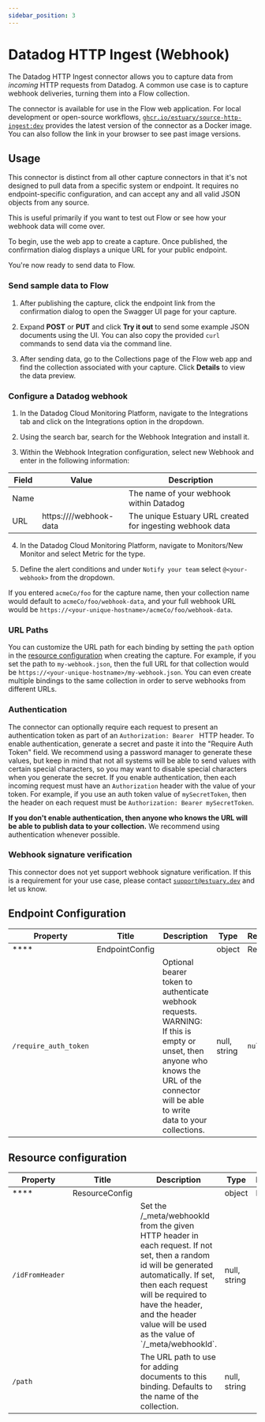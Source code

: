 ```yaml
---
sidebar_position: 3
---
```

# Datadog HTTP Ingest (Webhook)

The Datadog HTTP Ingest connector allows you to capture data from _incoming_ HTTP requests from Datadog.
A common use case is to capture webhook deliveries, turning them into a Flow collection.

The connector is available for use in the Flow web application. For local development or open-source workflows, [`ghcr.io/estuary/source-http-ingest:dev`](https://ghcr.io/estuary/source-http-ingest:dev) provides the latest version of the connector as a Docker image. You can also follow the link in your browser to see past image versions.

## Usage

This connector is distinct from all other capture connectors in that it's not designed to pull data from a specific
system or endpoint. It requires no endpoint-specific configuration, and can accept any and all valid JSON objects from any source.

This is useful primarily if you want to test out Flow or see how your webhook data will come over.

To begin, use the web app to create a capture. Once published, the confirmation dialog displays
a unique URL for your public endpoint.

You're now ready to send data to Flow.

### Send sample data to Flow

1. After publishing the capture, click the endpoint link from the confirmation dialog to open the Swagger UI page for your capture.

2. Expand **POST** or **PUT** and click **Try it out** to send some example JSON documents using the UI. You can also copy the provided `curl` commands to send data via the command line.

3. After sending data, go to the Collections page of the Flow web app and find the collection associated with your capture.
Click **Details** to view the data preview.

### Configure a Datadog webhook

1. In the Datadog Cloud Monitoring Platform, navigate to the Integrations tab and click on the Integrations option in the dropdown.

2. Using the search bar, search for the Webhook Integration and install it.

3. Within the Webhook Integration configuration, select new Webhook and enter in the following information:

| Field | Value | Description |
|---|---|---|
| Name | <your-webhook> | The name of your webhook within Datadog |
| URL | https://<your-unique-webhook-url>/<your-tenant>/webhook-data | The unique Estuary URL created for ingesting webhook data  |

4. In the Datadog Cloud Monitoring Platform, navigate to Monitors/New Monitor and select Metric for the type.

5. Define the alert conditions and under `Notify your team` select `@<your-webhook>` from the dropdown.

If you entered `acmeCo/foo` for the capture name, then
your collection name would default to `acmeCo/foo/webhook-data`, and your full webhook URL would be `https://<your-unique-hostname>/acmeCo/foo/webhook-data`.

### URL Paths

You can customize the URL path for each binding by setting the `path` option in the [resource configuration](#resource-configuration) when creating the capture. For example, if you set the path to `my-webhook.json`,
then the full URL for that collection would be `https://<your-unique-hostname>/my-webhook.json`. You can even create multiple bindings to the same collection
in order to serve webhooks from different URLs.

### Authentication

The connector can optionally require each request to present an authentication token as part of an `Authorization: Bearer ` HTTP header. To enable authentication, generate a secret and paste it into the "Require Auth Token" field. We recommend using a password manager to generate these values, but keep in mind that not all systems will be able to send values with certain special characters, so you may want to disable special characters when you generate the secret. If you enable authentication, then each incoming request must have an `Authorization` header with the value of your token. For example, if you use an auth token value of `mySecretToken`, then the header on each request must be `Authorization: Bearer mySecretToken`.

**If you don't enable authentication, then anyone who knows the URL will be able to publish data to your collection.** We recommend using authentication whenever possible.

### Webhook signature verification

This connector does not yet support webhook signature verification. If this is a requirement for your use case, please contact [`support@estuary.dev`](mailto://support@estuary.dev) and let us know.

## Endpoint Configuration

| Property | Title | Description | Type | Required/Default |
|---|---|---|---|---|
| **** | EndpointConfig |  | object | Required |
| `/require_auth_token` |  | Optional bearer token to authenticate webhook requests. WARNING: If this is empty or unset, then anyone who knows the URL of the connector will be able to write data to your collections. | null, string | `null` |

## Resource configuration

| Property | Title | Description | Type | Required/Default |
|---|---|---|---|---|
| **** | ResourceConfig |  | object | Required |
| `/idFromHeader` |  | Set the &#x2F;&#x5F;meta&#x2F;webhookId from the given HTTP header in each request. If not set, then a random id will be generated automatically. If set, then each request will be required to have the header, and the header value will be used as the value of &#x60;&#x2F;&#x5F;meta&#x2F;webhookId&#x60;. | null, string |  |
| `/path` |  | The URL path to use for adding documents to this binding. Defaults to the name of the collection. | null, string |  |



